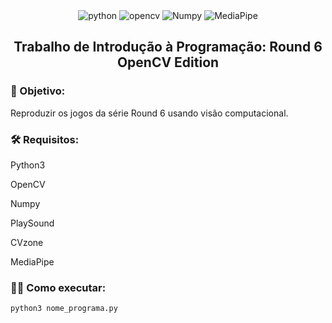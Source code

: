 <div align="center">
 <img src="https://img.shields.io/static/v1?label=&labelColor=003081&message=Python&color=000000&logo=python&logoColor=ffffff&style=plastic" alt="python"/>
 <img src="https://img.shields.io/static/v1?label=&labelColor=00814a&message=OpenCV&color=000000&logo=opencv&logoColor=ffffff&style=plastic" alt="opencv"/>
 <img src="https://img.shields.io/static/v1?label=&labelColor=09fbff&message=Numpy&color=000000&logo=Numpy&logoColor=ffffff&style=plastic" alt="Numpy"/>
 <img src="https://img.shields.io/static/v1?label=&labelColor=ff63c5&message=MediaPipe&color=000000&logo=MediaPipe&logoColor=ffffff&style=plastic" alt="MediaPipe"/>
 
</div>

<h2 align="center">  Trabalho de Introdução à Programação: Round 6 OpenCV Edition </h2>

### 🎯 Objetivo:
Reproduzir os jogos da série Round 6 usando visão computacional.

### 🛠️ Requisitos:
Python3

OpenCV

Numpy

PlaySound

CVzone

MediaPipe


### 🧑‍💻 Como executar:

```bash
python3 nome_programa.py
```

